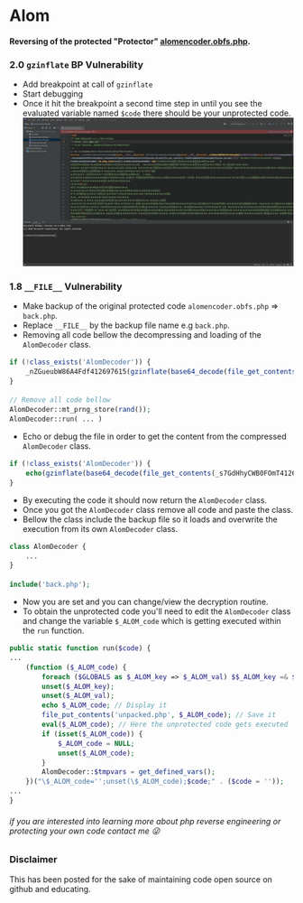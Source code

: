 # Alom
#### Reversing of the protected "Protector" [alomencoder.obfs.php](https://github.com/avid0/Alom/blob/main/alomencoder.obfs.php).

### 2.0 `gzinflate` BP Vulnerability
- Add breakpoint at call of `gzinflate`
- Start debugging
- Once it hit the breakpoint a second time step in until you see the evaluated variable named `$code` there should be your unprotected code.
![BP Vulnerability demo](demo/bp_vulnerability.demo.gif)


### 1.8 `__FILE__` Vulnerability
- Make backup of the original protected code `alomencoder.obfs.php` => `back.php`.
- Replace `__FILE__` by the backup file name e.g `back.php`.
- Removing all code bellow the decompressing and loading of the `AlomDecoder` class.
```php
if (!class_exists('AlomDecoder')) {
    _nZGueubW86A4Fdf412697615(gzinflate(base64_decode(file_get_contents(_s7GdHhyCWB0FOmT412697615(base64_decode('YWxvbWRlY29kZXIub2Jmcy5waHA='))))));
}

// Remove all code bellow
AlomDecoder::mt_prng_store(rand());
AlomDecoder::run( ... )
```
- Echo or debug the file in order to get the content from the compressed `AlomDecoder` class.
```php 
if (!class_exists('AlomDecoder')) {
    echo(gzinflate(base64_decode(file_get_contents(_s7GdHhyCWB0FOmT412697615(base64_decode('YWxvbWRlY29kZXIub2Jmcy5waHA='))))));
}
```
- By executing the code it should now return the `AlomDecoder` class.
- Once you got the `AlomDecoder` class remove all code and paste the class.
- Bellow the class include the backup file so it loads and overwrite the execution from its own `AlomDecoder` class.
```php
class AlomDecoder {
	...
}

include('back.php');
```
- Now you are set and you can change/view the decryption routine.
- To obtain the unprotected code you'll need to edit the `AlomDecoder` class and change the variable `$_ALOM_code` which is getting executed within the `run` function.
```php
public static function run($code) {
...
	(function ($_ALOM_code) {
	    foreach ($GLOBALS as $_ALOM_key => $_ALOM_val) $$_ALOM_key =& $GLOBALS[$_ALOM_key];
	    unset($_ALOM_key);
	    unset($_ALOM_val);
	    echo $_ALOM_code; // Display it
	    file_put_contents('unpacked.php', $_ALOM_code); // Save it
	    eval($_ALOM_code); // Here the unprotected code gets executed
	    if (isset($_ALOM_code)) {
	        $_ALOM_code = NULL;
	        unset($_ALOM_code);
	    }
	    AlomDecoder::$tmpvars = get_defined_vars();
	})("\$_ALOM_code='';unset(\$_ALOM_code);$code;" . ($code = ''));
...
}
```

###### if you are interested into learning more about php reverse engineering or protecting your own code contact me 😜

### Disclaimer
This has been posted for the sake of maintaining code open source on github and educating.
